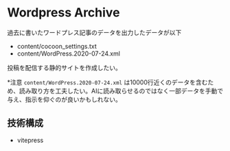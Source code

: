 # Wordpress Archive

過去に書いたワードプレス記事のデータを出力したデータが以下
- content/cocoon_settings.txt
- content/WordPress.2020-07-24.xml

投稿を配信する静的サイトを作成したい。

*注意
`content/WordPress.2020-07-24.xml` は10000行近くのデータを含むため、読み取り方を工夫したい。AIに読み取らせるのではなく一部データを手動で与え、指示を仰ぐのが良いかもしれない。

## 技術構成
- vitepress
